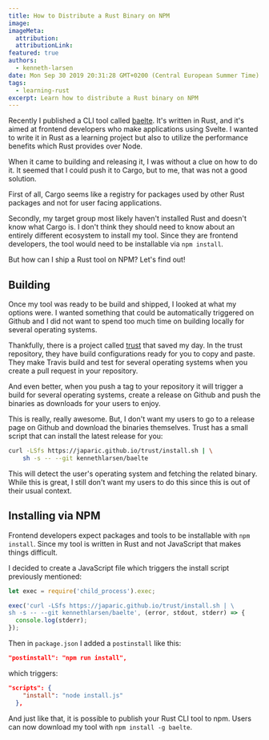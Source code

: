 ```yaml
---
title: How to Distribute a Rust Binary on NPM
image:
imageMeta:
  attribution:
  attributionLink:
featured: true
authors: 
  - kenneth-larsen
date: Mon Sep 30 2019 20:31:28 GMT+0200 (Central European Summer Time)
tags:
  - learning-rust
excerpt: Learn how to distribute a Rust binary on NPM
---
```


Recently I published a CLI tool called [baelte](https://github.com/kennethlarsen/baelte). It's written in Rust, and it's aimed at frontend developers who make applications using Svelte. I wanted to write it in Rust as a learning project but also to utilize the performance benefits which Rust provides over Node. 

When it came to building and releasing it, I was without a clue on how to do it. It seemed that I could push it to Cargo, but to me, that was not a good solution. 

First of all, Cargo seems like a registry for packages used by other Rust packages and not for user facing applications. 

Secondly, my target group most likely haven't installed Rust and doesn't know what Cargo is. I don't think they should need to know about an entirely different ecosystem to install my tool. Since they are frontend developers, the tool would need to be installable via `npm install`.

But how can I ship a Rust tool on NPM? Let's find out!

## Building

Once my tool was ready to be build and shipped, I looked at what my options were. I wanted something that could be automatically triggered on Github and I did not want to spend too much time on building locally for several operating systems.

Thankfully, there is a project called [trust](https://github.com/japaric/trust) that saved my day. In the trust repository, they have build configurations ready for you to copy and paste. They make Travis build and test for several operating systems when you create a pull request in your repository.

And even better, when you push a tag to your repository it will trigger a build for several operating systems, create a release on Github and push the binaries as downloads for your users to enjoy.

This is really, really awesome. But, I don't want my users to go to a release page on Github and download the binaries themselves. Trust has a small script that can install the latest release for you:

```bash
curl -LSfs https://japaric.github.io/trust/install.sh | \
    sh -s -- --git kennethlarsen/baelte
```

This will detect the user's operating system and fetching the related binary. While this is great, I still don't want my users to do this since this is out of their usual context.

## Installing via NPM
Frontend developers expect packages and tools to be installable with `npm install`. Since my tool is written in Rust and not JavaScript that makes things difficult. 

I decided to create a JavaScript file which triggers the install script previously mentioned:

```js
let exec = require('child_process').exec;

exec('curl -LSfs https://japaric.github.io/trust/install.sh | \
sh -s -- --git kennethlarsen/baelte', (error, stdout, stderr) => {
  console.log(stderr);
});
```

Then in `package.json` I added a `postinstall` like this:

```json
"postinstall": "npm run install",
```

which triggers:

```json
"scripts": {
    "install": "node install.js"
  },
```

And just like that, it is possible to publish your Rust CLI tool to npm. Users can now download my tool with `npm install -g baelte`.
